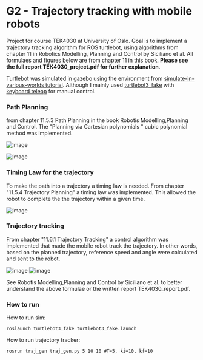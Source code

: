 
# G2 - Trajectory tracking with mobile robots
Project for course TEK4030 at University of Oslo. Goal is to implement a trajectory tracking algorithm for ROS turtlebot, using algorithms from chapter 11 in Robotics Modelling, Planning and Control by Siciliano et al. All formulaes and figures below are from chapter 11 in this book. **Please see the full report TEK4030_project.pdf for further explanation**.

Turtlebot was simulated in gazebo using the environment from [simulate-in-various-worlds tutorial](https://emanual.robotis.com/docs/en/platform/turtlebot3/simulation/#simulate-in-various-world). Although I mainly used [turtlebot3_fake](http://wiki.ros.org/turtlebot3_fake) with [keyboard teleop](http://wiki.ros.org/turtlebot_teleop/Tutorials/Keyboard%20Teleop) for manual control. 

### Path Planning
from chapter 11.5.3 Path Planning in the book Robotis Modelling,Planning and Control. The "Planning via Cartesian polynomials " cubic polynomial method was implemented.


![image](https://user-images.githubusercontent.com/29915643/129525653-98ff262a-03c5-4662-8525-ca72c6cad831.png)

![image](https://user-images.githubusercontent.com/29915643/129529741-cab4328e-7616-4c48-bc57-5829967778a0.png)



### Timing Law for the trajectory
To make the path into a trajectory a timing law is needed. From chapter "11.5.4 Trajectory Planning" a timing law was implemented. This allowed the robot to complete the the trajectory within a given time. 

![image](https://user-images.githubusercontent.com/29915643/129525822-5ca20e00-dd4d-4428-b2b9-eb51a6ba344e.png)



### Trajectory tracking
From chapter "11.6.1 Trajectory Tracking" a control algorithm was implemented that made the mobile robot track the trajectory. In other words, based on the planned trajectory, reference speed and angle were calculated and sent to the robot. 

![image](https://user-images.githubusercontent.com/29915643/129526082-81237965-2513-4e9d-9771-7d96b5af0187.png)
![image](https://user-images.githubusercontent.com/29915643/129526089-209449c7-aafe-49e5-bb90-c1d3d7773525.png)

See Robotis Modelling,Planning and Control by Siciliano et al. to better understand the above formulae or the written report TEK4030_report.pdf.

### How to run

How to run sim: 

`roslaunch turtlebot3_fake turtlebot3_fake.launch`

How to run trajectory tracker: 

`rosrun traj_gen traj_gen.py 5 10 10 #T=5, ki=10, kf=10`
